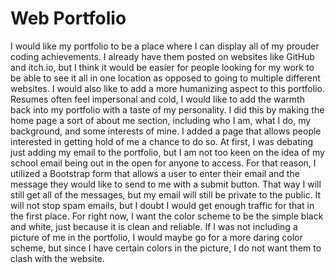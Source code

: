 # Web Portfolio

I would like my portfolio to be a place where I can display all of my prouder coding achievements. I already have them posted on websites like GitHub and itch.io, but I think it would be easier for people looking for my work to be able to see it all in one location as opposed to going to multiple different websites. I would also like to add a more humanizing aspect to this portfolio. Resumes often feel impersonal and cold, I would like to add the warmth back into my portfolio with a taste of my personality. I did this by making the home page a sort of about me section, including who I am, what I do, my background, and some interests of mine. I added a page that allows people interested in getting hold of me a chance to do so. At first, I was debating just adding my email to the portfolio, but I am not too keen on the idea of my school email being out in the open for anyone to access. For that reason, I utilized a Bootstrap form that allows a user to enter their email and the message they would like to send to me with a submit button. That way I will still get all of the messages, but my email will still be private to the public. It will not stop spam emails, but I doubt I would get enough traffic for that in the first place. For right now, I want the color scheme to be the simple black and white, just because it is clean and reliable. If I was not including a picture of me in the portfolio, I would maybe go for a more daring color scheme, but since I have certain colors in the picture, I do not want them to clash with the website. 
